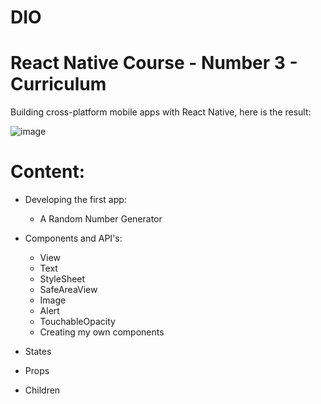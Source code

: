 # DIO
# React Native Course - Number 3 - Curriculum

Building cross-platform mobile apps with React Native, here is the result:

![image](https://user-images.githubusercontent.com/86370873/170530899-2137e3da-19ef-4ee5-90e3-95d89f9e9956.png)

# Content:
- Developing the first app:

  - A Random Number Generator
  
- Components and API's:

  - View
  - Text
  - StyleSheet
  - SafeAreaView
  - Image
  - Alert
  - TouchableOpacity
  - Creating my own components

- States
- Props
- Children

